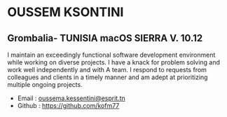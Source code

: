 OUSSEM KSONTINI
=======

Grombalia- TUNISIA 
macOS SIERRA V. 10.12
----------

I maintain an exceedingly functional software development environment while working on diverse projects.
I have a knack for problem solving and work well independently and with A team. 
I respond to requests from colleagues and clients in a timely manner and am adept at prioritizing multiple ongoing projects.



  *	Email : oussema.kessentini@esprit.tn<br>
  *	Github : https://github.com/kofm77

